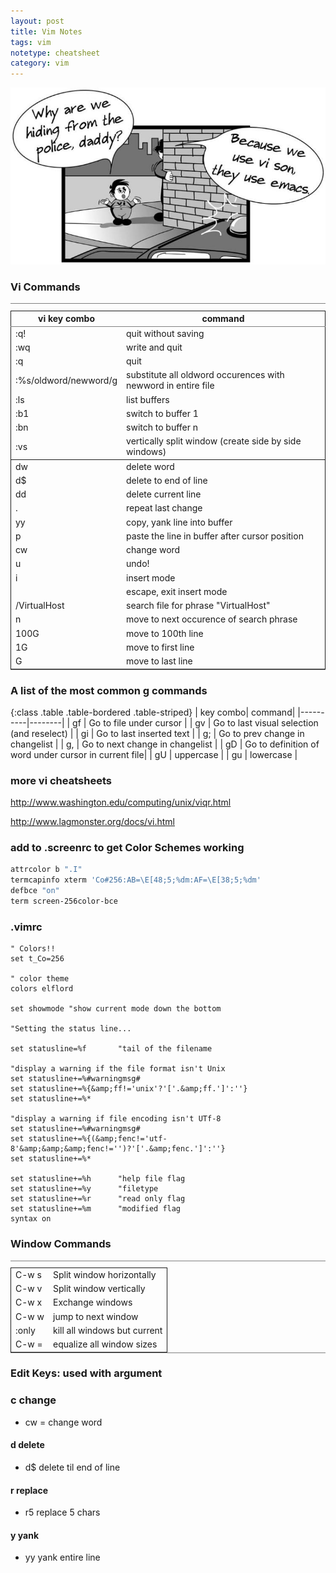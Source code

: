 ```yaml
---
layout: post
title: Vim Notes
tags: vim
notetype: cheatsheet
category: vim
---
```


!["Why are we hiding from the police, Daddy? Because we use vim. Vim comic"](/img/hide_vi.jpg)

### Vi Commands


<table border="2" cellspacing="0" cellpadding="6" rules="groups" frame="hsides" class="table table-bordered table-striped">
  <caption></caption>
  <colgroup><col class="left" /><col class="left" />
  </colgroup>
  <thead>
  <tr><th scope="col" class="left">vi key combo</th><th scope="col" class="left">command</th></tr>
  </thead>
  <tbody>
  <tr><td class="left">:q!</td><td class="left">quit without saving</td></tr>
  <tr><td class="left">:wq</td><td class="left">write and quit</td></tr>
  <tr><td class="left">:q</td><td class="left">quit</td></tr>
  <tr><td class="left">:%s/oldword/newword/g</td><td class="left">substitute all oldword occurences with newword in entire file</td></tr>
  <tr><td class="left">:ls</td><td class="left">list buffers</td></tr>
  <tr><td class="left">:b1</td><td class="left">switch to buffer 1</td></tr>
  <tr><td class="left">:bn</td><td class="left">switch to buffer n</td></tr>
  <tr><td class="left">:vs</td><td class="left">vertically split window (create side by side windows)</td></tr>
  </tbody>
  <tbody>
  <tr><td class="left">dw</td><td class="left">delete word</td></tr>
  <tr><td class="left">d$</td><td class="left">delete to end of line</td></tr>
  <tr><td class="left">dd</td><td class="left">delete current line</td></tr>
  <tr><td class="left">.</td><td class="left">repeat last change</td></tr>
  <tr><td class="left">yy</td><td class="left">copy, yank line into buffer</td></tr>
  <tr><td class="left">p</td><td class="left">paste the line in buffer after cursor position</td></tr>
  <tr><td class="left">cw</td><td class="left">change word</td></tr>
  <tr><td class="left">u</td><td class="left">undo!</td></tr>
  <tr><td class="left">i</td><td class="left">insert mode</td></tr>
  <tr><td class="left"><Esc&gt;</td><td class="left">escape, exit insert mode</td></tr>
  <tr><td class="left">/VirtualHost</td><td class="left">search file for phrase "VirtualHost"</td></tr>
  <tr><td class="left">n</td><td class="left">move to next occurence of search phrase</td></tr>
  <tr><td class="left">100G</td><td class="left">move to 100th line</td></tr>
  <tr><td class="left">1G</td><td class="left">move to first line</td></tr>
  <tr><td class="left">G</td><td class="left">move to last line</td></tr>
  </tbody>
</table>

### A list of the most common g commands

{:class .table .table-bordered .table-striped}
| key combo| command|
|----------|--------|
| gf | Go to file under cursor |
| gv | Go to last visual selection (and reselect) |
| gi | Go to last inserted text |
| g; | Go to prev change in changelist |
| g, | Go to next change in changelist |
| gD | Go to definition of word under cursor in current file|
| gU | uppercase |
| gu | lowercase |

### more vi cheatsheets

<a href="http://www.washington.edu/computing/unix/viqr.html">http://www.washington.edu/computing/unix/viqr.html</a>

<a href="http://www.lagmonster.org/docs/vi.html">http://www.lagmonster.org/docs/vi.html</a>

### add to .screenrc to get Color Schemes working

```bash
attrcolor b ".I"
termcapinfo xterm 'Co#256:AB=\E[48;5;%dm:AF=\E[38;5;%dm'
defbce "on"
term screen-256color-bce
```

### .vimrc

```vim
" Colors!!
set t_Co=256

" color theme
colors elflord

set showmode "show current mode down the bottom

"Setting the status line...

set statusline=%f       "tail of the filename

"display a warning if the file format isn't Unix
set statusline+=%#warningmsg#
set statusline+=%{&amp;ff!='unix'?'['.&amp;ff.']':''}
set statusline+=%*

"display a warning if file encoding isn't UTf-8
set statusline+=%#warningmsg#
set statusline+=%{(&amp;fenc!='utf-8'&amp;&amp;&amp;fenc!='')?'['.&amp;fenc.']':''}
set statusline+=%*

set statusline+=%h      "help file flag
set statusline+=%y      "filetype
set statusline+=%r      "read only flag
set statusline+=%m      "modified flag
syntax on
```

### Window Commands
<table border="2" cellspacing="0" cellpadding="6" rules="groups" frame="hsides" class="table table-bordered table-striped">
<caption></caption>
<colgroup><col class="left" /><col class="left" />
</colgroup>
<tbody>
<tr><td class="left">C-w s</td><td class="left">Split window horizontally</td></tr>
<tr><td class="left">C-w v</td><td class="left">Split window vertically</td></tr>
<tr><td class="left">C-w x</td><td class="left">Exchange windows</td></tr>
<tr><td class="left">C-w w</td><td class="left">jump to next window</td></tr>
<tr><td class="left">:only</td><td class="left">kill all windows but current</td></tr>
<tr><td class="left">C-w =</td><td class="left">equalize all window sizes</td></tr>
</tbody>
</table>

### Edit Keys: used with argument

### c change
* cw = change word

#### d delete
* d$ delete til end of line

#### r replace


* r5 replace 5 chars

#### y yank

* yy yank entire line
